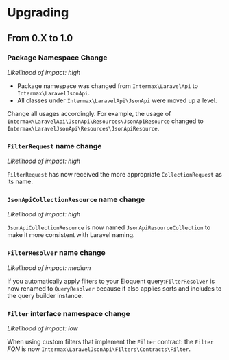 # Upgrading

## From 0.X to 1.0

### Package Namespace Change
*Likelihood of impact: high*

- Package namespace was changed from `Intermax\LaravelApi` to `Intermax\LaravelJsonApi`.
- All classes under `Intermax\LaravelApi\JsonApi` were moved up a level.

Change all usages accordingly. For example, the usage of `Intermax\LaravelApi\JsonApi\Resources\JsonApiResource` changed to `Intermax\LaravelJsonApi\Resources\JsonApiResource`.

### `FilterRequest` name change
*Likelihood of impact: high*

`FilterRequest` has now received the more appropriate `CollectionRequest` as its name.

### `JsonApiCollectionResource` name change
*Likelihood of impact: high*

`JsonApiCollectionResource` is now named `JsonApiResourceCollection` to make it more consistent with Laravel naming.

### `FilterResolver` name change
*Likelihood of impact: medium*

If you automatically apply filters to your Eloquent query:`FilterResolver` is now renamed to `QueryResolver` because it also applies sorts and includes to the query builder instance.

### `Filter` interface namespace change
*Likelihood of impact: low*

When using custom filters that implement the `Filter` contract: the `Filter` *FQN* is now `Intermax\LaravelJsonApi\Filters\Contracts\Filter`.
